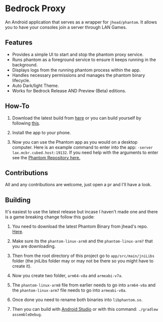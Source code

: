 # Bedrock Proxy

An Android application that serves as a wrapper for `jhead/phantom`. It allows you to have your consoles join a server through LAN Games.

## Features

*   Provides a simple UI to start and stop the phantom proxy service.
*   Runs phantom as a foreground service to ensure it keeps running in the background.
*   Displays logs from the running phantom process within the app.
*   Handles necessary permissions and manages the phantom binary lifecycle.
*   Auto Dark/light Theme.
*   Works for Bedrock Release AND Preview (Beta) editions.

## How-To

1.  Download the latest build from [here](https://github.com/ismail1234j/bedrockproxyv2/releases)  or you can build yourself by following [this](#building).

2.  Install the app to your phone.

3. Now you can use the Phantom app as you would on a desktop computer. Here is an example command to enter into the app: `-server lax.mcbr.cubed.host:19132`. If you need help with the arguments to enter see the [Phantom Repository here.](https://github.com/jhead/phantom?tab=readme-ov-file#usage)

## Contributions

All and any contributions are welcome, just open a pr and I'll have a look.
## Building

It's easiest to use the latest release but incase I haven't made one and there is a game breaking change follow this guide:

1. You need to download the latest Phantom Binary from jhead's repo. [Here](https://github.com/jhead/phantom/releases).
    
2. Make sure its the `phantom-linux-arm8` and the `phantom-linux-arm7` that you are downloading.
    
3.  Then from the root directory of this project go to `app/src/main/jniLibs` folder (the jniLibs folder may or may not be there so you might have to create it).

4. Now you create two folder, `arm64-v8a` and `armeabi-v7a`.
    
5. The `phantom-linux-arm8` file from earlier needs to go into `arm64-v8a` and the `phantom-linux-arm7` file needs to go into `armeabi-v8a`. 
    
6. Once done you need to rename both binaries into `libphantom.so`.
    
7. Then you can build with [Android Studio](https://developer.android.com/studio) or with this command: `./gradlew assembleDebug`.
